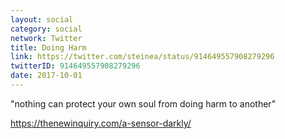 ```yaml
---
layout: social
category: social
network: Twitter
title: Doing Harm
link: https://twitter.com/steinea/status/914649557908279296
twitterID: 914649557908279296
date: 2017-10-01
---
```


"nothing can protect your own soul from doing harm to another"

<https://thenewinquiry.com/a-sensor-darkly/>
